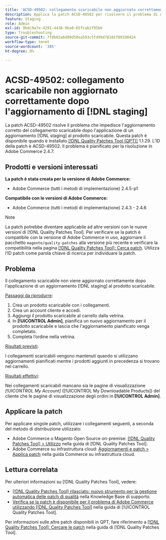 ```yaml
---
title: 'ACSD-49502: collegamento scaricabile non aggiornato correttamente dopo  [!DNL staging] aggiornamento'
description: Applica la patch ACSD-49502 per risolvere il problema di Adobe Commerce per cui il collegamento scaricabile non viene aggiornato correttamente dopo l'applicazione di un aggiornamento  [!DNL staging]  al prodotto scaricabile.
feature: Staging
role: Admin
exl-id: 9bdc9a7e-4291-4438-9ba0-65fcab1f95bb
type: Troubleshooting
source-git-commit: 7fdb02a6d89d50ea593c5fd99d78101f89198424
workflow-type: tm+mt
source-wordcount: '385'
ht-degree: 0%

---
```


# ACSD-49502: collegamento scaricabile non aggiornato correttamente dopo l&#39;aggiornamento di [!DNL staging]

La patch ACSD-49502 risolve il problema che impedisce l&#39;aggiornamento corretto del collegamento scaricabile dopo l&#39;applicazione di un aggiornamento [!DNL staging] al prodotto scaricabile. Questa patch è disponibile quando è installato [[!DNL Quality Patches Tool (QPT)]](https://experienceleague.adobe.com/en/docs/commerce-operations/tools/quality-patches-tool/quality-patches-tool-to-self-serve-quality-patches) 1.1.29. L’ID della patch è ACSD-49502. Il problema è pianificato per la risoluzione in Adobe Commerce 2.4.7.

## Prodotti e versioni interessati

**La patch è stata creata per la versione di Adobe Commerce:**

* Adobe Commerce (tutti i metodi di implementazione) 2.4.5-p1

**Compatibile con le versioni di Adobe Commerce:**

* Adobe Commerce (tutti i metodi di implementazione) 2.4.3 - 2.4.6

>[!NOTE]
>
>La patch potrebbe diventare applicabile ad altre versioni con le nuove versioni di [!DNL Quality Patches Tool]. Per verificare se la patch è compatibile con la versione di Adobe Commerce in uso, aggiornare il pacchetto `magento/quality-patches` alla versione più recente e verificare la compatibilità nella pagina [[!DNL Quality Patches Tool]: Cerca patch](https://experienceleague.adobe.com/tools/commerce-quality-patches/index.html). Utilizza l’ID patch come parola chiave di ricerca per individuare la patch.

## Problema

Il collegamento scaricabile non viene aggiornato correttamente dopo l&#39;applicazione di un aggiornamento [!DNL staging] al prodotto scaricabile.

<u>Passaggi da riprodurre</u>:

1. Crea un prodotto scaricabile con i collegamenti.
1. Crea un account cliente e accedi.
1. Aggiungi il prodotto scaricabile al carrello dalla vetrina.
1. In **[!UICONTROL Admin]**, pianifica un nuovo aggiornamento per il prodotto scaricabile e lascia che l&#39;aggiornamento pianificato venga completato.
1. Completa l’ordine nella vetrina.

<u>Risultati previsti</u>:

I collegamenti scaricabili vengono mantenuti quando si utilizzano aggiornamenti pianificati mentre i prodotti aggiunti in precedenza si trovano nel carrello.

<u>Risultati effettivi</u>:

Nei collegamenti scaricabili mancano sia le pagine di visualizzazione *[!UICONTROL My Account]* ([!UICONTROL My Downloadable Products]) del cliente che le pagine di visualizzazione degli ordini in **[!UICONTROL Admin]**.

## Applicare la patch

Per applicare singole patch, utilizzare i collegamenti seguenti, a seconda del metodo di distribuzione utilizzato:

* Adobe Commerce o Magento Open Source on-premise: [[!DNL Quality Patches Tool] > Utilizzo](/help/tools/quality-patches-tool/usage.md) nella guida di [!DNL Quality Patches Tool].
* Adobe Commerce su infrastruttura cloud: [Aggiornamenti e patch > Applica patch](https://experienceleague.adobe.com/docs/commerce-cloud-service/user-guide/develop/upgrade/apply-patches.html) nella guida Commerce su infrastruttura cloud.

## Lettura correlata

Per ulteriori informazioni su [!DNL Quality Patches Tool], vedere:

* [[!DNL Quality Patches Tool] rilasciato: nuovo strumento per la gestione automatica delle patch di qualità](https://experienceleague.adobe.com/en/docs/commerce-operations/tools/quality-patches-tool/quality-patches-tool-to-self-serve-quality-patches) nella Knowledge Base di supporto.
* [Verifica se la patch è disponibile per il problema di Adobe Commerce utilizzando  [!DNL Quality Patches Tool]](/help/tools/quality-patches-tool/patches-available-in-qpt/check-patch-for-magento-issue-with-magento-quality-patches.md) nella guida di [!UICONTROL Quality Patches Tool].


Per informazioni sulle altre patch disponibili in QPT, fare riferimento a [[!DNL Quality Patches Tool]: Cercare le patch](https://experienceleague.adobe.com/tools/commerce-quality-patches/index.html) nella guida di [!DNL Quality Patches Tool].
